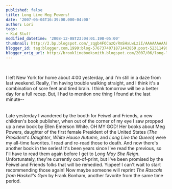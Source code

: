 ```yaml
---
published: false
title: Long Live Meg Powers!
date: '2007-06-04T16:39:00.000-04:00'
author: Lori
tags:
- Kid Stuff
modified_datetime: '2008-12-08T23:04:01.198-05:00'
thumbnail: http://2.bp.blogspot.com/_zqgb4FOCazQ/RmSHxLwLziI/AAAAAAAAABw/J5BMyFKqIDQ/s72-c/presidents+dauther.jpg
blogger_id: tag:blogger.com,1999:blog-5767374071871443859.post-5231149990989657458
blogger_orig_url: http://brooklinebooksmith.blogspot.com/2007/06/long-live-meg-powers.html
---
```


<a href="http://2.bp.blogspot.com/_zqgb4FOCazQ/RmSHxLwLziI/AAAAAAAAABw/J5BMyFKqIDQ/s1600-h/presidents+dauther.jpg"><img id="BLOGGER_PHOTO_ID_5072328359364251170" style="FLOAT: left; MARGIN: 0px 10px 10px 0px; CURSOR: hand" alt="" src="http://2.bp.blogspot.com/_zqgb4FOCazQ/RmSHxLwLziI/AAAAAAAAABw/J5BMyFKqIDQ/s400/presidents+dauther.jpg" border="0" /></a><br /><div>I left New York for home about 4:00 yesterday, and I'm still in a daze from last weekend. Really, I'm having trouble walking straight, and I think it's a combination of sore feet and tired brain. I think tomorrow will be a better day for a full recap. But, I had to mention one thing I found at the last minute--</div><br /><div></div><br /><div>Late yesterday I wandered by the booth for Feiwel and Friends, a new children's book publisher, when out of the corner of my eye I saw propped up a new book by Ellen Emerson White. OH MY GOD! Her books about Meg Powers, daughter of the first female President of the United States (<em>The President's Daughter</em>, <em>White House Autumn</em>, and <em>Long Live the Queen</em>) were my all-time favorites. I read and re-read those to death. And now there's another book in the series! It's been years since I've read the previous, so I'll have to read them again before I get to <em>Long May She Reign</em>. Unfortunately, they're currently out-of-print, but I've been promised by the Feiwel and Friends folks that will be remedied. Yippee! I can't wait to start recommending those again! Now maybe someone will reprint <em>The Rascals from Haskell's Gym</em> by Frank Bonham, another favorite from the same time period. </div><div> </div>